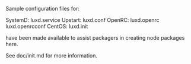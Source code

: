 Sample configuration files for:

SystemD: luxd.service
Upstart: luxd.conf
OpenRC:  luxd.openrc
         luxd.openrcconf
CentOS:  luxd.init

have been made available to assist packagers in creating node packages here.

See doc/init.md for more information.
